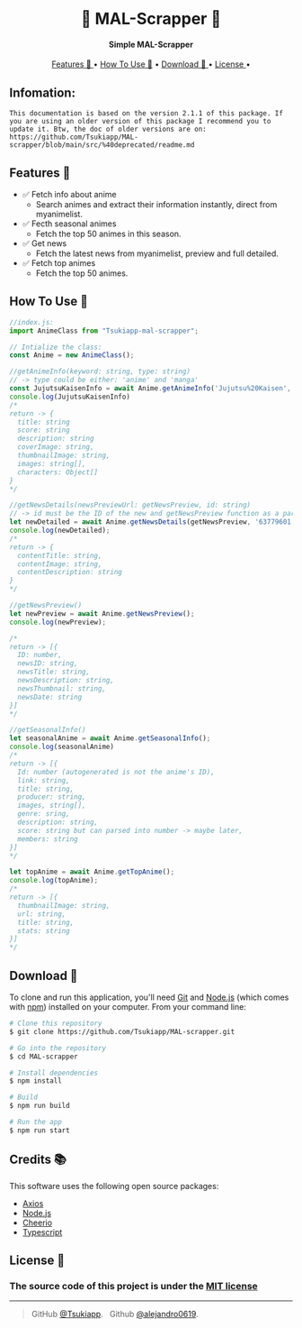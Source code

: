 
<h1 align="center">
  <br>
  <a href="https://github.com/Tsukiapp" alt="Tsuki Mal scrapper" width="200"></a>
  <br>
  🌌 MAL-Scrapper 🌌
  <br>
</h1>

<h4 align="center"> Simple MAL-Scrapper </h4>

<p align="center">
  <a href="#Features"> Features 🦾 </a> •
  <a href="#how-to-use">How To Use 📖</a> •
  <a href="#download">Download 💾 </a> •
  <a href="#license">License  </a> •
</p>


## Infomation:
    This documentation is based on the version 2.1.1 of this package. If you are using an older version of this package I recommend you to update it. Btw, the doc of older versions are on: https://github.com/Tsukiapp/MAL-scrapper/blob/main/src/%40deprecated/readme.md
    
## Features 🦾

* ✅ Fetch info about anime
  - Search animes and extract their information instantly, direct from myanimelist.
* ✅ Fecth seasonal animes
  - Fetch the top 50 animes in this season.
* ✅ Get news
  - Fetch the latest news from myanimelist, preview and full detailed.
* ✅ Fetch top animes
  - Fetch the top 50 animes. 


## How To Use 📖
```javascript
//index.js:
import AnimeClass from "Tsukiapp-mal-scrapper"; 

// Intialize the class:
const Anime = new AnimeClass();

//getAnimeInfo(keyword: string, type: string)
// -> type could be either: 'anime' and 'manga'
const JujutsuKaisenInfo = await Anime.getAnimeInfo('Jujutsu%20Kaisen','anime');
console.log(JujutsuKaisenInfo)
/*
return -> {
  title: string
  score: string
  description: string
  coverImage: string,
  thumbnailImage: string,
  images: string[],
  characters: Object[]
}
*/

//getNewsDetails(newsPreviewUrl: getNewsPreview, id: string)
// -> id must be the ID of the new and getNewsPreview function as a parameter:
let newDetailed = await Anime.getNewsDetails(getNewsPreview, '63779601');
console.log(newDetailed);
/*
return -> {
  contentTitle: string,
  contentImage: string,
  contentDescription: string
}
*/

//getNewsPreview()
let newPreview = await Anime.getNewsPreview();
console.log(newPreview);

/*
return -> [{
  ID: number,
  newsID: string,
  newsTitle: string,
  newsDescription: string,
  newsThumbnail: string,
  newsDate: string
}] 
*/

//getSeasonalInfo()
let seasonalAnime = await Anime.getSeasonalInfo();
console.log(seasonalAnime)
/*
return -> [{
  Id: number (autogenerated is not the anime's ID),
  link: string,
  title: string,
  producer: string,
  images, string[],
  genre: sring,
  description: string,
  score: string but can parsed into number -> maybe later,
  members: string
}]
*/

let topAnime = await Anime.getTopAnime();
console.log(topAnime);
/*
return -> [{
  thumbnailImage: string,
  url: string,
  title: string,
  stats: string
}]
*/
```

## Download 💾


To clone and run this application, you'll need [Git](https://git-scm.com) and [Node.js](https://nodejs.org/en/download/) (which comes with [npm](http://npmjs.com)) installed on your computer. From your command line:

```bash
# Clone this repository
$ git clone https://github.com/Tsukiapp/MAL-scrapper.git

# Go into the repository
$ cd MAL-scrapper

# Install dependencies
$ npm install

# Build
$ npm run build

# Run the app
$ npm run start

```


## Credits 📚

This software uses the following open source packages:

- [Axios](https://axios-http.com/)
- [Node.js](https://nodejs.org/)
- [Cheerio](https://cheerio.js.org/)
- [Typescript](https://www.typescriptlang.org/)


## License 🔐
### The source code of this project is under the [MIT license](https://github.com/Tsukiapp/MAL-scrapper/blob/main/LICENSE) 

---

> GitHub [@Tsukiapp](https://github.com/Tsukiapp).&nbsp;&nbsp;
> Github [@alejandro0619](https://github.com/alejandro0619).&nbsp;&nbsp;


